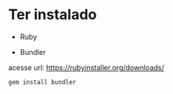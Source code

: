 # Ter instalado 

- Ruby

- Bundler 

acesse url: https://rubyinstaller.org/downloads/

````
gem install bundler
